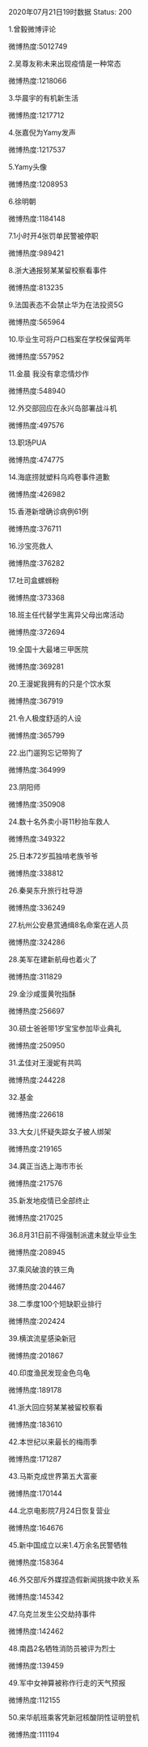 2020年07月21日19时数据
Status: 200

1.曾毅微博评论

微博热度:5012749

2.吴尊友称未来出现疫情是一种常态

微博热度:1218066

3.华晨宇的有机新生活

微博热度:1217712

4.张嘉倪为Yamy发声

微博热度:1217537

5.Yamy头像

微博热度:1208953

6.徐明朝

微博热度:1184148

7.1小时开4张罚单民警被停职

微博热度:989421

8.浙大通报努某某留校察看事件

微博热度:813235

9.法国表态不会禁止华为在法投资5G

微博热度:565964

10.毕业生可将户口档案在学校保留两年

微博热度:557952

11.金晨 我没有拿恋情炒作

微博热度:548940

12.外交部回应在永兴岛部署战斗机

微博热度:497576

13.职场PUA

微博热度:474775

14.海底捞就塑料乌鸡卷事件道歉

微博热度:426982

15.香港新增确诊病例61例

微博热度:376711

16.沙宝亮救人

微博热度:376282

17.吐司盒螺蛳粉

微博热度:373368

18.班主任代替学生离异父母出席活动

微博热度:372694

19.全国十大最堵三甲医院

微博热度:369281

20.王漫妮我拥有的只是个饮水泵

微博热度:367919

21.令人极度舒适的人设

微博热度:365799

22.出门遛狗忘记带狗了

微博热度:364999

23.阴阳师

微博热度:350908

24.数十名外卖小哥11秒抬车救人

微博热度:349322

25.日本72岁孤独啃老族爷爷

微博热度:338812

26.秦昊东升旅行社导游

微博热度:336249

27.杭州公安悬赏通缉8名命案在逃人员

微博热度:324286

28.美军在建新航母也着火了

微博热度:311829

29.金沙咸蛋黄吮指酥

微博热度:256697

30.硕士爸爸带1岁宝宝参加毕业典礼

微博热度:250950

31.孟佳对王漫妮有共鸣

微博热度:244228

32.基金

微博热度:226618

33.大女儿怀疑失踪女子被人绑架

微博热度:219165

34.龚正当选上海市市长

微博热度:217576

35.新发地疫情已全部终止

微博热度:217025

36.8月31日前不得强制派遣未就业毕业生

微博热度:208945

37.乘风破浪的铁三角

微博热度:204467

38.二季度100个短缺职业排行

微博热度:202424

39.横滨流星感染新冠

微博热度:201867

40.印度渔民发现金色乌龟

微博热度:189178

41.浙大回应努某某被留校察看

微博热度:183610

42.本世纪以来最长的梅雨季

微博热度:171287

43.马斯克成世界第五大富豪

微博热度:170144

44.北京电影院7月24日恢复营业

微博热度:164676

45.新中国成立以来1.4万余名民警牺牲

微博热度:158364

46.外交部斥外媒捏造假新闻挑拨中欧关系

微博热度:145342

47.乌克兰发生公交劫持事件

微博热度:142462

48.南昌2名牺牲消防员被评为烈士

微博热度:139459

49.军中女神算被称作行走的天气预报

微博热度:112155

50.来华航班乘客凭新冠核酸阴性证明登机

微博热度:111194

